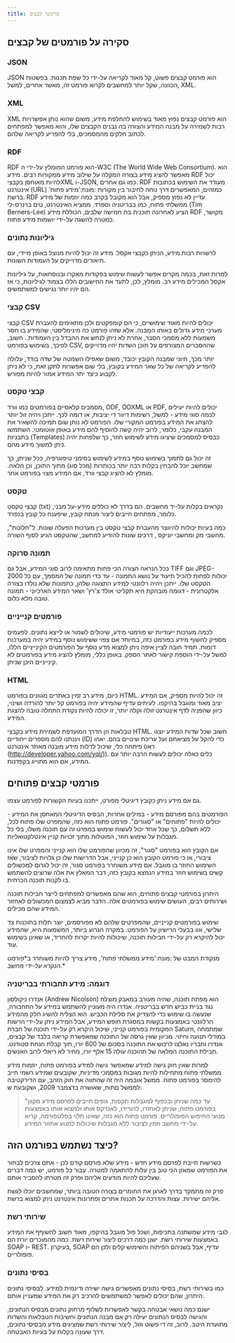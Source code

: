 ```yaml
---
title: פורמטי קבצים
---
```


## סקירה על פורמטים של קבצים

### JSON

JSON הוא פורמט קבצים פשוט, קל מאוד לקריאה על-ידי כל שפת תכנות. בפשטות הכוונה, שקל יותר למחשבים לקרוא פורמט זה, מאשר אחרים, למשל, XML.

### XML

XML הוא פורמט קבצים נפוץ מאוד בשימוש להחלפת מידע, משום שהוא נותן אפשרויות רבות לשמירה על מבנה המידע והצורה בה נבנים הקבצים שלו, והוא מאפשר למפתחים לכתוב חלקים מהמסמכים, בלי להפריע לקריאה שלהם.

### RDF

RDF הוא פורמט המומלץ על-ידי ה-W3C (The World Wide Web Consortium). הוא מאפשר להציג מידע בצורה המקלה על שילוב מידע ממקורות רבים. מידע RDF יכול להיות מאוחסן בקבציXML ו-JSON, כמו גם אחרים. RDF מעודד את השימוש בכתובות אינטרנט (URL) כמזהים, המאפשרים דרך נוחה לחיבור בין מקורות :מונח:’מידע פתוח’ ברשת. RDF עדיין לא נפוץ מספיק, אבל הוא מקובל בקרב כמה יוזמות של מידע ממשלתי פתוח, כמו בבריטניה וספרד. ממציא האינטרנט, טים ברנרס-לי (Tim Berners-Lee) הציע לאחרונה תוכנית בת חמישה שלבים, הכוללת מידע RDF מקושר, כמטרה להשגה על-ידי יושמות מידע פתוח.

### גיליונות נתונים

לרשויות רבות מידע, הניתן כקבצי אקסל. מידע זה יכול להיות מנוצל באופן מיידי, עם תיאורים מדוייקים על העמודות השונות.

למרות זאת, בכמה מקרים אפשר לעשות שימוש בפקודות מאקרו ובנוסחאות, על גיליונות אקסל המכילים מידע רב. מומלץ, לכן, לתעד את החישובים הללו בצמוד לגיליונות, כי אז הם יהיו יותר נגישים למשתמשים.

### קבצי CSV

קבצי CSV יכולים להיות מאוד שימושיים, כי הם קומפקטים ולכן מתאימים להעברת מערכי מידע גדולים באותו המבנה. אלא שזהו פורמט כה מינימליסטי, שהמידע בו חסר משמעות ללא מסמכי הסבר, אחרת לא ניתן לנחש את ההבדל בין העמודות.. חשוב, לפיכך, בשימוש בפורמט CSV, שההסברים המצורפים על תוכן השדות יהיו מדוייקים

יותר מכך, חיוני שמבנה הקובץ יכובד, משום שאפילו השמטה של שדה בודד, עלולה להפריע לקריאה של כל שאר המידע בקובץ, בלי שום אפשרות לתקן זאת, כי לא ניתן לקבוע כיצד יתר המידע אמור להיות מפורש.

### קבצי טקסט

מסמכים קלאסיים בפורמטים כמו וורד, ODF, OOXML או PDF, יכולים להיות יעילים לכמה סוגי מידע - למשל, רשימות דיוור די יציבות, או דומה לכך. ייתכן ויהיה זול יותר להצחג את המידע בפורמט המקורי שלו. הפורמט לא נותן שום תמיכה להשאיר את המבנה עקבי, כלומר, לרוב יהיה קשה להוסיף להם מידע באופן אוטומטי. השתמשו בתבניות (Templates) כבסיס למסמכים שיציגו מידע לשימוש חוזר, כך שלפחות יהיה ניתן למשוך מידע מהם.

זה יכול גם לתמוך בשימוש נוסף במידע לשימוש בסימני טיפוגרפיה, ככל שניתן, כך שמחשב יוכל להבחין בקלות רבה יותר בכותרות (מכל סוג) מתוך התוכן, וכן הלאה. מומלץ לא להציג קבצי וורד, אם המידע מצוי בפורמט אחר.

### טקסט

קבצי טקסט (txt) נקראים בקלות על-יד מחשבים. הם בדרך לא כוללים מידע-על מבני, כלומר, מפתחים חייבים ליצור מנתח קובץ, שיפענח כל קובץ בנפרד.

כמה בעיות יכולות להיווצר מהעברת קבצי טקסט בין מערכות הפעלה שונות. ל"חלונות", מחשבי מק ומחשבי יוניקס , דרכים שונות להודיע למחשב, שהטקסט הגיע לסוף השורה.

### תמונה סרוקה

ככל הנראה הצורה הכי פחות מתאימה לרוב סוגי המידע, אבל גם TIFF וגם JPEG-2000 יכולות לפחות להכיל תיעוד על נושא התמונה - עד כדי תמונה של המסמך, עם כל הטקסט שלו. ייתכן ויהיה רלוונטי למידע התצוגה שלהן, כתמונות שלא נולדו בצורה אלקטרונית - דגומה מובהקת היא תקליטי אולד צ'רץ' ושאר המידע הארכיוני - תמונה טובה מלא כלום.

### פורמטים קנייניים

לכמה מערכות ייעודיות יש פורמטי מידע, שיכולים לשמור או לייצא נתונים. לפעמים מספיק לחשוף מידע בפורמט כזה, במיוחד אם צפוי ששימוש נוסף במידע יהיה במערכות דומות. תמיד חובה לציין איפה ניתן למצוא מדע נוסף על הפורמטים הקינייניים הללו, למשל על-ידי הוספת קישור לאתר הספק. באופן כללי, מומלץ להציג מידע בפורמטים לא קינייניים היכן שניתן.

### HTML

כיום, מידע רב זמין באתרים מגוונים בפורמט HTML. זה יכול להיות מספיק, אם המידע יציב מאוד ומוגבל בהיקפו. לעיתים עדיף שהמידע יהיה בפורמט קל יותר להורדה ושינוי, כיוון שהפניה לדף אינטרנט זולה וקלה יותר, זו יכולה להיות נקודת התחלה טובה להצגת המידע.

טבלאות הן הדרך המועדפת לשמירת מידע בקבצי HTML. חשוב שכל שדות המידע יוצגו ויננתנו להם מספרים ייחודיים (ID) כדי להקל על מציאתם ועל עריכת שינויים בהם. יאהו פיתחה כלי, שיכול לדלות מידע מובנה מאתר אינטרנט (ראו (<http://developer.yahoo.com/yql/>)). כלים כאלה יכולים לעשות הרבה יותר עם המידע, אם הוא מתוייג בקפדנות.

## פורמטי קבצים פתוחים

גם אם מידע ניתן כקובץ דיגיטלי מפורט, ייתכנו בעיות הקשורות לפורמט עצמו.

הפורמטים בהם מפורסם מידע - במילים אחרות, הבסיס הדיגיטלי המאחסן את המידע - יכולים להיות "פתוחים" או "סגורים". פורמט פתוח הוא כזה, שהמפרט שלו פתוח לכל, ללא תשלום, כך שכל אחד יכול לעשות שימוש במפרט זה עם תוכנה משלו, בלי כל מגבלות על שימוש חוזר, המוטלות מתוך זכויות קניין אינטלקטואליות.

אם הקובץ הוא בפורמט "סגור", זה מכיוון שהפורמט שלו הוא קנייני והמפרט שלו אינו ציבורי, או כי פורמט הקובץ הוא כן קנייני, אבל הדרישות שלו כן גלויות לציבור, שאז השימוש החוזר בו מוגבל. אם מידע משוחרר בפורמט סגור, זה יכול לגרום למכשולים קשים בשימוש חוזר במידע הנמצא בקובץ כזה, דבר המאלץ את אלה שרוצים להשתמש בו לקנות תוכנה הכרחית.

היתרון בפורמטי קבצים פתוחים, הוא שהם מאפשרים למפתחים לייצר חבילות תוכנה ושירותים רבים, העושים שימוש בפורמטים אלה. הדבר מביא לצמצום המכשולים לאחזור המידע שהם מכילים.

שימוש בפורמטים קנייניים, שהמפרטים שלהם לא מפורסמים, יוצר תלות בתוכנות צד שלישי, אוו בבעלי הרישיון על הפורמט. במקרה הגרוע ביותר, המשמעות היא, שהמידע יכול להיקרא רק על-ידי חבילות תוכנה, שיכולות להיות יקרות להחריד, או שאינן בשימוש עוד.

מנקודת המבט של :מונח:'מידע ממשלתי פתוח', מידע צריך להיות משוחרר ב\**פורמט הנקרא על-ידי מחשב.*\*

### דוגמה: מידע תחבורתי בבריטניה

אנדרו ניקולסון (Andrew Nicolson) הוא מפתח תוכנה, שהיה מעורב במאבק מוצלח נגד בניית כביש חדש בבריטניה. אנדרו היה מעוניין להשתמש במידע על התחבורה, שנעשה בו שימוש כדי להצדיק את סלילת הכביש. הוא הצליח להשיג חלק מהמידע הרלוונטי באמצעות בקשות במסגרת חופש המידע, אבל המידע ניתן על-ידי הרשות המקומית בפורמט קנייני, שיכול היקרא רק על-ידי תוכנה של חברת Saturn, שמתמחה במודלי תנועה וחיזוי. מכיוון שאין גרסה של התוכנה שמאפשרת קריאה בלבד של קבצים, אנדרו וחבריו נאלצו לרכוש את התוכנה בסכום של 600 יורו, תוך קבלת הנחת סטודנט. חבילת התוכנה המלאה של תהוכנה עולה 15 אלף יורו, מחיר לא ריאלי לרוב האנשים.

למרות שאין חוק גישה למידע שמאפשר גישה למידע בפורמט פתוח, יוזמות מידע ממשלתי פתוח מתחילות להיות מגובות במסמכי מדיניות, שקובעים שמידע רשמי חייב להימסר בפורמט פתוח. ממשל אובמה היה זה שהתווה את חוק הזהב, עם הדירקטיבה לממשל םתוח, שאושרה בדצמבר 2009, ושקובעת ש:

> "עד כמה שניתן ובכפוף למגבלות תקפות, גופים חייבים לפרסם מידע מקוון בפורמט פתוח, שניתן לאחזרו, להורידו, לאנדקס אותו ולמצוא אותו באמצעות מנועי החיפוש הפופולריים. פורמט פתוח הוא כזה, שאינו תלוי בפלטפורמה, קריא על-ידי מחשב וזמין לציבור ללא מגבלות שיכולות למנוע אחזור המידע.

## כיצד נשתמש בפורמט הזה?

כשרשות חייבת לפרסם מידע חדש - מידע שלא פורסם קודם לכן - אתם צרכים לבחור את הפורמט שמאזן הכי טוב בין עלות להתאמה למטרה. עבור כל פורמט, יש כמה דברים שעליכם להיות מודעים אליהם ופרק זה מטרתו להסביר אותם.

פרק זה מתמקד בדרך לארגן את החומרים בצורה הטובה ביותר, שמחשבים יוכלו לגשת אליהם ישירות. עצות והדרכה על תכנות אתרים ופתרונות אינטרנט ניתן למצוא ברשת.

### שירותי רשת

לגבי מידע שמשתנה בתכיפות, ושכל פול מוגבל בהיקפו, מאוד חשוב לחשוףף את המידע באמצעות שירותי רשת. ישנן כמה דרכים ליצור שירות רשת. כמה מהמוכרים יורת הם SOAP ו- REST. בעיקרון, SOAP עדיף, אבל בשניהם הפיתוח והשימוש קלים ולכן הם פופולריים.

### בסיסי נתונים

כמו בשירותי רשת, בסיסי נתונים מאפשרים גישה ישירה ודינמית למידע. לבסיסי נתונים היתרון, שהם יכולים לאפשר למשתמשים להרכיב רק את המידע שמעניין אותם.

ישנם כמה נושאי אבטחה בקשר לאפשרות לשלוף מרחוק נתונים מבסיס הנתונים, והגישה לבסיס הנתונים יעילה רק אם מבנה הנתונים וחשיבות הטבלאות והשדות מתועדת היטב. לרוב, זה די פשוט וזול, ליצור שירותי רשת שמציגים מידע מבסיסי נתונים, דרך שעונה בקלות על בעיות האבטחה.